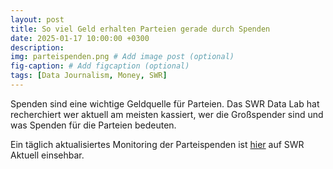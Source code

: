 ```yaml
---
layout: post
title: So viel Geld erhalten Parteien gerade durch Spenden 
date: 2025-01-17 10:00:00 +0300
description: 
img: parteispenden.png # Add image post (optional)
fig-caption: # Add figcaption (optional)
tags: [Data Journalism, Money, SWR]
---
```



Spenden sind eine wichtige Geldquelle für Parteien. Das SWR Data Lab hat recherchiert wer aktuell am meisten kassiert, wer die Großspender sind und was Spenden für die Parteien bedeuten.

Ein täglich aktualisiertes Monitoring der Parteispenden ist [hier](https://www.swr.de/swraktuell/so-hoch-sind-die-parteispenden-100.html) auf SWR Aktuell einsehbar.